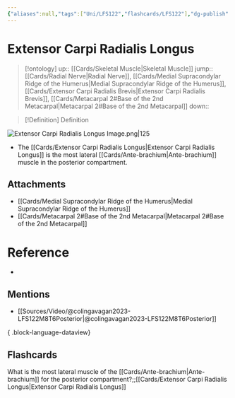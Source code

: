 ```yaml
---
{"aliases":null,"tags":["Uni/LFS122","flashcards/LFS122"],"dg-publish":true,"permalink":"/cards/extensor-carpi-radialis-longus/","dgPassFrontmatter":true}
---
```


# Extensor Carpi Radialis Longus

> [!ontology]
> up:: [[Cards/Skeletal Muscle\|Skeletal Muscle]]
> jump:: [[Cards/Radial Nerve\|Radial Nerve]], [[Cards/Medial Supracondylar Ridge of the Humerus\|Medial Supracondylar Ridge of the Humerus]], [[Cards/Extensor Carpi Radialis Brevis\|Extensor Carpi Radialis Brevis]], [[Cards/Metacarpal 2#Base of the 2nd Metacarpal\|Metacarpal 2#Base of the 2nd Metacarpal]]
> down:: 

> [!Definition] Definition

![Extensor Carpi Radialis Longus Image.png|125](/img/user/Extras/Obsidian%20Images/Extensor%20Carpi%20Radialis%20Longus%20Image.png)

- The [[Cards/Extensor Carpi Radialis Longus\|Extensor Carpi Radialis Longus]] is the most lateral [[Cards/Ante-brachium\|Ante-brachium]] muscle in the posterior compartment.

## Attachments

- [[Cards/Medial Supracondylar Ridge of the Humerus\|Medial Supracondylar Ridge of the Humerus]]
- [[Cards/Metacarpal 2#Base of the 2nd Metacarpal\|Metacarpal 2#Base of the 2nd Metacarpal]]

# Reference

- 

## Mentions

- [[Sources/Video/@colingavagan2023-LFS122M8T6Posterior\|@colingavagan2023-LFS122M8T6Posterior]]

{ .block-language-dataview}

## Flashcards

What is the most lateral muscle of the [[Cards/Ante-brachium\|Ante-brachium]] for the posterior compartment?;;[[Cards/Extensor Carpi Radialis Longus\|Extensor Carpi Radialis Longus]]
<!--SR:!2023-10-26,2,150-->